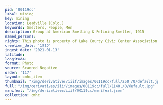 ```yaml
---
pid: '00119cc'
label: Mining
key: mining
location: Leadville (Colo.)
keywords: Smelters, People, Men
description: Group at American Smelting & Refining Smelter, 1915
named_persons: 
rights: This photo is property of Lake County Civic Center Association.
creation_date: '1915'
ingest_date: '2021-01-13'
latitude: 
longitude: 
format: Photo
source: Scanned Negative
order: '117'
layout: cmhc_item
thumbnail: "/img/derivatives/iiif/images/00119cc/full/250,/0/default.jpg"
full: "/img/derivatives/iiif/images/00119cc/full/1140,/0/default.jpg"
manifest: "/img/derivatives/iiif/00119cc/manifest.json"
collection: cmhc
---
```

